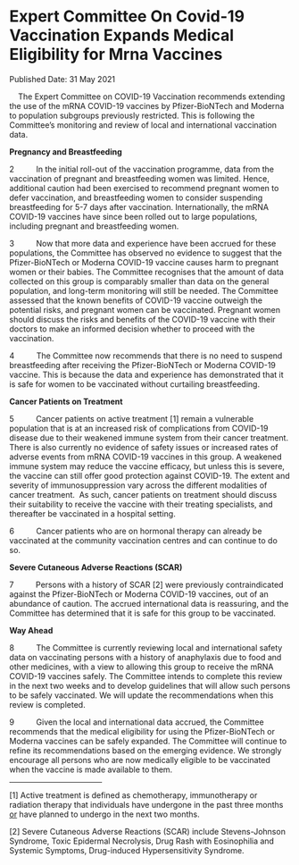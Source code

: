 <html>
    <meta http-equiv="Content-Type" content="text/html; charset=utf-8"/>
    <meta charset="utf-8"/>
    <title>Expert Committee On Covid-19 Vaccination Expands Medical Eligibility for Mrna Vaccines</title>
    <body><h1>Expert Committee On Covid-19 Vaccination Expands Medical Eligibility for Mrna Vaccines</h1>
    <p>Published Date: 31 May 2021</p> <p>&nbsp; &nbsp; The Expert Committee on COVID-19 Vaccination recommends extending the use of the mRNA COVID-19 vaccines by Pfizer-BioNTech and Moderna to population subgroups previously restricted. This is following the Committee’s monitoring and review of local and international vaccination data.</p> <p><strong>Pregnancy and Breastfeeding</strong></p> <p>2&nbsp;&nbsp;&nbsp;&nbsp;&nbsp;&nbsp;&nbsp;&nbsp;&nbsp; In the initial roll-out of the vaccination programme, data from the vaccination of pregnant and breastfeeding women was limited. Hence, additional caution had been exercised to recommend pregnant women to defer vaccination, and breastfeeding women to consider suspending breastfeeding for 5-7 days after vaccination. Internationally, the mRNA COVID-19 vaccines have since been rolled out to large populations, including pregnant and breastfeeding women.</p> <p>3&nbsp;&nbsp;&nbsp;&nbsp;&nbsp;&nbsp;&nbsp;&nbsp;&nbsp; Now that more data and experience have been accrued for these populations, the Committee has observed no evidence to suggest that the Pfizer-BioNTech or Moderna COVID-19 vaccine causes harm to pregnant women or their babies. The Committee recognises that the amount of data collected on this group is comparably smaller than data on the general population, and long-term monitoring will still be needed. The Committee assessed that the known benefits of COVID-19 vaccine outweigh the potential risks, and pregnant women can be vaccinated. Pregnant women should discuss the risks and benefits of the COVID-19 vaccine with their doctors to make an informed decision whether to proceed with the vaccination.</p> <p>4&nbsp;&nbsp;&nbsp;&nbsp;&nbsp;&nbsp;&nbsp;&nbsp;&nbsp; The Committee now recommends that there is no need to suspend breastfeeding after receiving the Pfizer-BioNTech or Moderna COVID-19 vaccine. This is because the data and experience has demonstrated that it is safe for women to be vaccinated without curtailing breastfeeding.</p> <p><strong>Cancer Patients on Treatment</strong></p> <p>5&nbsp;&nbsp;&nbsp;&nbsp;&nbsp;&nbsp;&nbsp;&nbsp;&nbsp; Cancer patients on active treatment [1]&nbsp;remain a vulnerable population that is at an increased risk of complications from COVID-19 disease due to their weakened immune system from their cancer treatment. There is also currently no evidence of safety issues or increased rates of adverse events from mRNA COVID-19 vaccines in this group. A weakened immune system may reduce the vaccine efficacy, but unless this is severe, the vaccine can still offer good protection against COVID-19. The extent and severity of immunosuppression vary across the different modalities of cancer treatment.&nbsp; As such, cancer patients on treatment should discuss their suitability to receive the vaccine with their treating specialists, and thereafter be vaccinated in a hospital setting.</p> <p>6&nbsp;&nbsp;&nbsp;&nbsp;&nbsp;&nbsp;&nbsp;&nbsp;&nbsp; Cancer patients who are on hormonal therapy can already be vaccinated at the community vaccination centres and can continue to do so.</p> <p><strong>Severe Cutaneous Adverse Reactions (SCAR)</strong></p> <p>7&nbsp;&nbsp;&nbsp;&nbsp;&nbsp;&nbsp;&nbsp;&nbsp;&nbsp; Persons with a history of SCAR [2]&nbsp;were previously contraindicated against the Pfizer-BioNTech or Moderna COVID-19 vaccines, out of an abundance of caution. The accrued international data is reassuring, and the Committee has determined that it is safe for this group to be vaccinated.</p> <p><strong>Way Ahead</strong></p> <p>8&nbsp;&nbsp;&nbsp;&nbsp;&nbsp;&nbsp;&nbsp;&nbsp;&nbsp; The Committee is currently reviewing local and international safety data on vaccinating persons with a history of anaphylaxis due to food and other medicines, with a view to allowing this group to receive the mRNA COVID-19 vaccines safely. The Committee intends to complete this review in the next two weeks and to develop guidelines that will allow such persons to be safely vaccinated. We will update the recommendations when this review is completed.</p> <p>9&nbsp;&nbsp;&nbsp;&nbsp;&nbsp;&nbsp;&nbsp;&nbsp;&nbsp; Given the local and international data accrued, the Committee recommends that the medical eligibility for using the Pfizer-BioNTech or Moderna vaccines can be safely expanded. The Committee will continue to refine its recommendations based on the emerging evidence. We strongly encourage all persons who are now medically eligible to be vaccinated when the vaccine is made available to them.</p><div> <hr align="left" size="1" width="33%"> <div id="ftn1"> <p>[1] Active treatment is defined as chemotherapy, immunotherapy or radiation therapy that individuals have undergone in the past three months <u>or</u> have planned to undergo in the next two months.</p> </div> <div id="ftn2"> <p>[2] Severe Cutaneous Adverse Reactions (SCAR) include Stevens-Johnson Syndrome, Toxic Epidermal Necrolysis, Drug Rash with Eosinophilia and Systemic Symptoms, Drug-induced Hypersensitivity Syndrome.</p> </div> </div></body>
</html>